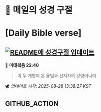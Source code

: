 # 🙏 매일의 성경 구절
# [Daily Bible verse]
## [![README에 성경구절 업데이트](https://github.com/DONGSUKA/first_test/actions/workflows/update-readme-bible.yml/badge.svg)](https://github.com/DONGSUKA/first_test/actions/workflows/update-readme-bible.yml)
<!-- START_BIBLE_VERSE -->
📖 **마태복음 22:40**
> 이 두 계명이 온 율법과 선지자의 강령이니라

🕊️ _업데이트 시각: 2025-08-28 13:38:27 KST_
  <!-- END_BIBLE_VERSE -->
## GITHUB_ACTION
